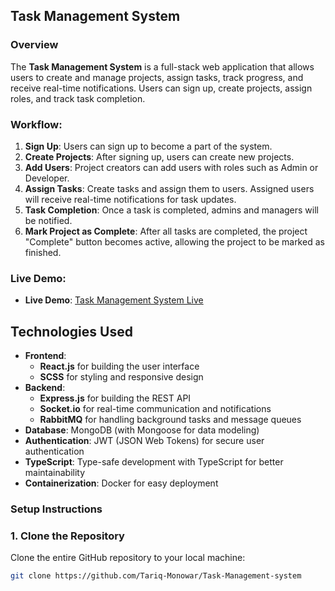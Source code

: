 ## Task Management System

### Overview
The **Task Management System** is a full-stack web application that allows users to create and manage projects, assign tasks, track progress, and receive real-time notifications. Users can sign up, create projects, assign roles, and track task completion.

### Workflow:
1. **Sign Up**: Users can sign up to become a part of the system.
2. **Create Projects**: After signing up, users can create new projects.
3. **Add Users**: Project creators can add users with roles such as Admin or Developer.
4. **Assign Tasks**: Create tasks and assign them to users. Assigned users will receive real-time notifications for task updates.
5. **Task Completion**: Once a task is completed, admins and managers will be notified.
6. **Mark Project as Complete**: After all tasks are completed, the project "Complete" button becomes active, allowing the project to be marked as finished.

### Live Demo:
- **Live Demo**: [Task Management System Live](https://font.toufikhasan.com)
 
## Technologies Used

- **Frontend**: 
  - **React.js** for building the user interface
  - **SCSS** for styling and responsive design
- **Backend**: 
  - **Express.js** for building the REST API
  - **Socket.io** for real-time communication and notifications
  - **RabbitMQ** for handling background tasks and message queues
- **Database**: MongoDB (with Mongoose for data modeling)
- **Authentication**: JWT (JSON Web Tokens) for secure user authentication
- **TypeScript**: Type-safe development with TypeScript for better maintainability
- **Containerization**: Docker for easy deployment


### Setup Instructions

### 1. Clone the Repository
Clone the entire GitHub repository to your local machine:

```bash
git clone https://github.com/Tariq-Monowar/Task-Management-system
